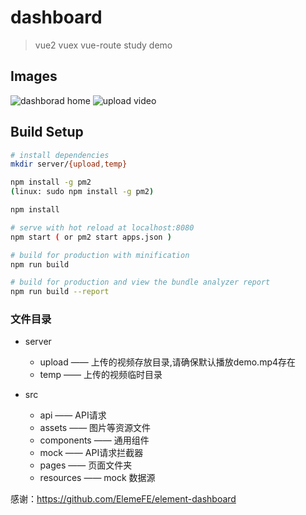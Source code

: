 # dashboard

> vue2 vuex vue-route study demo

Images
------

![dashborad home](static/demo1.png "dashborad demo")
![upload video](static/demo2.png "upload big file!")

## Build Setup

``` bash
# install dependencies
mkdir server/{upload,temp}

npm install -g pm2
(linux: sudo npm install -g pm2)

npm install

# serve with hot reload at localhost:8080
npm start ( or pm2 start apps.json )  

# build for production with minification
npm run build

# build for production and view the bundle analyzer report
npm run build --report
```

### 文件目录
+ server
  - upload —— 上传的视频存放目录,请确保默认播放demo.mp4存在
  - temp —— 上传的视频临时目录

+ src
  - api —— API请求
  - assets —— 图片等资源文件
  - components —— 通用组件
  - mock —— API请求拦截器
  - pages —— 页面文件夹
  - resources —— mock 数据源

感谢：https://github.com/ElemeFE/element-dashboard